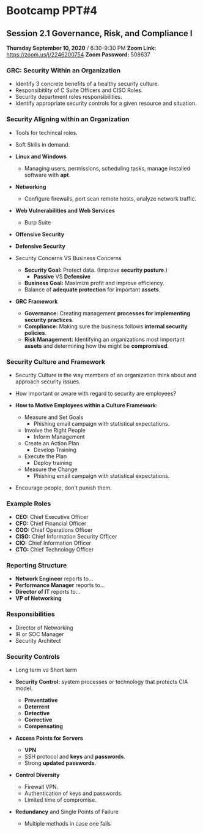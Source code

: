 

# Bootcamp PPT#4
## Session 2.1 Governance, Risk, and Compliance I
**Thursday September 10, 2020** / 6:30-9:30 PM
**Zoom Link:** https://zoom.us/j/2246200754 
**Zoom Password:** 508637

### GRC: Security Within an Organization

- Identify 3 concrete benefits of a healthy security culture.
- Responsibitilty of C Suite Officers and CISO Roles.
- Security department roles responsibilities.
- Identify appropriate security controls for a given resource and situation.

### Security Aligning within an Organization

- Tools for techincal roles.
- Soft Skills in demand.

- **Linux and Windows**
  - Managing users, permissions, scheduling tasks, manage installed software with **apt**.
- **Networking**
  - Configure firewalls, port scan remote hosts, analyze network traffic.
- **Web Vulnerabilities and Web Services**
  - Burp Suite

- **Offensive Security**

- **Defensive Security**

- Security Concerns VS Business Concerns
  - **Security Goal:** Protect data. (Improve **security posture**.)
    - **Passive** VS **Defensive**
  - **Business Goal:** Maximize profit and improve efficiency.
  - Balance of **adequate protection** for important **assets**.

- **GRC Framework**
  - **Governance:** Creating management **processes for implementing security practices**.
  - **Compliance:** Making sure the business follows **internal security policies**.
  - **Risk Management:** Identifying an organizations most important **assets** and determining how the might be **compromised**.

### Security Culture and Framework

- Security Culture is the way members of an organization think about and approach security issues.
- How important or aware with regard to security are employees?
- **How to Motive Employees within a Culture Framework:**
  - Measure and Set Goals
    - Phishing email campaign with statistical expectations.
  - Involve the Right People
    - Inform Management
  - Create an Action Plan
    - Develop Training
  - Execute the Plan
    - Deploy training
  - Measure the Change
    - Phishing email campaign with statistical expectations.

- Encourage people, don't punish them.

### Example Roles 

- **CEO:** Chief Executive Officer
- **CFO:** Chief Financial Officer
- **COO:** Chief Operations Officer 
- **CISO:**  Chief Information Security Officer
- **CIO:** Chief Information Officer
- **CTO:** Chief Technology Officer

### Reporting Structure

- **Network Engineer** reports to...
- **Performance Manager** reports to...
- **Director of IT** reports to...
- **VP of Networking** 

 ### Responsibilities

- Director of Networking
- IR or SOC Manager
- Security Architect

### Security Controls

- Long term vs Short term
- **Security Control:** system processes or technology that protects CIA model.
  - **Preventative**
  - **Deterrent**
  - **Detective** 
  - **Corrective**
  - **Compensating** 

- **Access Points for Servers**
  - **VPN**
  - SSH protocol and **keys** and **passwords**.
  - Strong **updated passwords**. 

- **Control Diversity**
  - Firewall VPN.
  - Authentication of keys and passwords.
  - Limited time of compromise.
- **Redundancy** and Single Points of Failure
  - Multiple methods in case one fails

